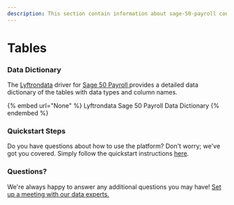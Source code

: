 ```yaml
---
description: This section contain information about sage-50-payroll connector tables information
---
```


# Tables

### Data Dictionary

The [Lyftrondata](https://www.lyftrondata.com/) driver for [Sage 50 Payroll](None/)[ ](https://www.lyftrondata.com/integration/sage-50-payroll/)provides a detailed data dictionary of the tables with data types and column names.

{% embed url="None" %}
Lyftrondata Sage 50 Payroll Data Dictionary
{% endembed %}

### Quickstart Steps

Do you have questions about how to use the platform? Don't worry; we've got you covered. Simply follow the quickstart instructions [here](../README.md).

### Questions? <a href="#questions" id="questions"></a>

We're always happy to answer any additional questions you may have! [Set up a meeting with our data experts.](https://www.lyftrondata.com/book-a-meeting/)

